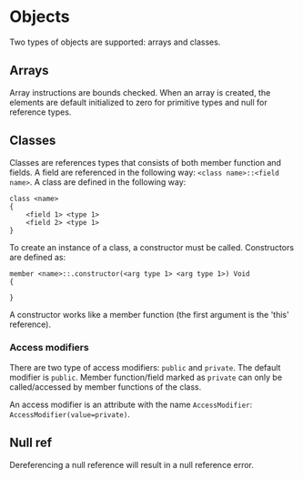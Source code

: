 # Objects
Two types of objects are supported: arrays and classes.

## Arrays
Array instructions are bounds checked. When an array is created, the elements are default initialized to zero for primitive types and null for reference types.

## Classes
Classes are references types that consists of both member function and fields. A field are referenced in the following way: `<class name>::<field name>`. A class are defined in the following way:
```
class <name>
{
    <field 1> <type 1>
    <field 2> <type 1>
}
```

To create an instance of a class, a constructor must be called. Constructors are defined as:
```
member <name>::.constructor(<arg type 1> <arg type 1>) Void
{

}
```
A constructor works like a member function (the first argument is the 'this' reference).

### Access modifiers
There are two type of access modifiers: `public` and `private`.  The default modifier is `public`.
Member function/field marked as `private` can only be called/accessed by member functions of the class.

An access modifier is an attribute with the name `AccessModifier`: `AccessModifier(value=private)`.

## Null ref
Dereferencing a null reference will result in a null reference error.
